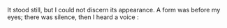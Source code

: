 It stood still, but I could not discern its appearance. A form was before my eyes; there was silence, then I heard a voice :
